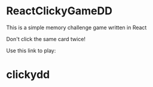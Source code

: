 # ReactClickyGameDD

This is a simple memory challenge game written in React

Don't click the same card twice!

Use this link to play:
# clickydd
